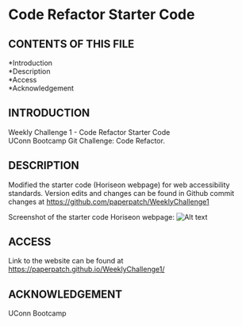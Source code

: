 # Code Refactor Starter Code

CONTENTS OF THIS FILE
------------------------------

*Introduction <br />
*Description <br />
*Access <br />
*Acknowledgement <br />


INTRODUCTION
------------------------------

Weekly Challenge 1 - Code Refactor Starter Code <br />
UConn Bootcamp Git Challenge: Code Refactor.


DESCRIPTION
------------------------------

Modified the starter code (Horiseon webpage) for web accessibility standards. Version edits and changes can be found in Github commit changes at https://github.com/paperpatch/WeeklyChallenge1

Screenshot of the starter code Horiseon webpage: ![Alt text](./assets/images/screenshot.png "screenshot") 


ACCESS
------------------------------

Link to the website can be found at https://paperpatch.github.io/WeeklyChallenge1/


ACKNOWLEDGEMENT
------------------------------

UConn Bootcamp